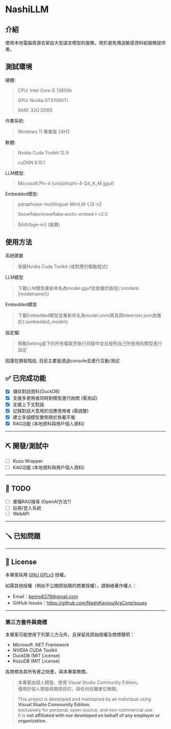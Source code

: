 # NashiLLM

介紹
---
使用本地電腦資源去架設大型語言模型的服務，用於避免傳送敏感資料給服務提供者。

測試環境
---
硬體:
>CPU: Intel Core i5 13600k
>
>GPU: Nvidia GTX1080Ti
>
>RAM: 32G DDR5

作業系統:
> Windows 11 專業版 24H2

軟體:
>Nvidia Cuda Toolkit 12.9
>
>cuDNN 9.10.1
>
LLM模型:
>Microsoft Phi-4 (unsloth/phi-4-Q4_K_M.gguf)
>
Embedded模型:
>paraphrase-multilingual-MiniLM-L12-v2
>
>Snowflake/snowflake-arctic-embed-l-v2.0
>
>BAAI/bge-m3 (推薦)
>

使用方法
---
系統建置
> 安裝Nvidia Cuda Toolkit (或對應的驅動程式)

LLM模型
> 下載LLM模型重新命名為model.gguf並放置於路徑(.\\models\\[modelname]\\) 
> 
Embedded模型
> 下載Embedded模型並重新命名為model.onnx將其與tokenizer.json放置於(.\\embedded_model\\) 
>   
設定檔:
> 移動Setting底下的所有檔案至執行目錄中並且按照自己所使用的模型進行設定
> 
因還在開發階段, 目前主要是透過console去進行互動/測試


## ✅ 已完成功能

- [x] 儲存對話資料(DuckDB)
- [x] 支援多使用者同時對模型進行詢問 (需測試)
- [x] 支援上下文對話
- [x] 記錄對話大意用於回應使用者 (需調整)
- [x] 建立多個模型實例用於負載平衡
- [X] RAG功能 (本地資料與用戶個人資料)
---

## ⛏️ 開發/測試中
- [ ] Kuzu Wrapper
- [ ] KAG功能 (本地資料與用戶個人資料)
      
---

## 📝 TODO
- [ ] 單檔RAG搜尋 (OpenAI方法?)
- [ ] 註冊/登入系統 
- [ ] WebAPI

---

## 🪛 已知問題

---

## 🧾 License

本專案採用 [GNU GPLv3](LICENSE) 授權。

如需其他授權（例如不公開原始碼的商業授權），請聯絡著作權人：  
- Email：kenny8379@gmail.com  
- GitHub Issues：<https://github.com/NashiKanjou/ArsCore/issues>

---

### 第三方套件與商標

本專案可能使用下列第三方元件，且保留其原始授權及商標聲明：  
- Microsoft .NET Framework  
- NVIDIA CUDA Toolkit  
- DuckDB (MIT License)  
- KùzuDB (MIT License)  

各商標為其所有者之財產，與本專案無關。

> 本專案由個人開發，使用 Visual Studio Community Edition。  
> 僅用於個人開發與開源目的，與任何任職單位無關。

>This project is developed and maintained by an individual using **Visual Studio Community Edition**,  
>exclusively for personal, open-source, and non-commercial use.  
>It is **not affiliated with nor developed on behalf of any employer or organization**.
